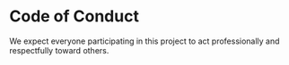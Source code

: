 # Code of Conduct

We expect everyone participating in this project to act professionally and respectfully toward others.
